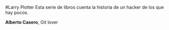 #Larry Plotter
Esta serie de libros cuenta la historia de un hacker de los que hay pocos.

**Alberto Casero**, Git lover


